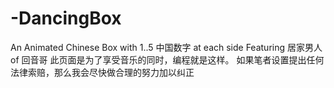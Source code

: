# -DancingBox
An Animated Chinese Box with 1..5 中国数字 at each side
Featuring 居家男人 of 回音哥
此页面是为了享受音乐的同时，编程就是这样。
如果笔者设置提出任何法律索赔，那么我会尽快做合理的努力加以纠正
